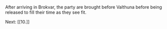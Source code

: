 After arriving in Brokvar, the party are brought before Valthuna before being released to fill their time as they see fit.

Next: [[10.]]